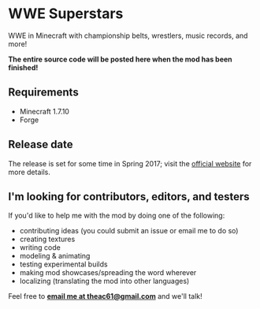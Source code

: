 # WWE Superstars
WWE in Minecraft with championship belts, wrestlers, music records, and more!

**The entire source code will be posted here when the mod has been finished!**

## Requirements
- Minecraft 1.7.10
- Forge

## Release date
The release is set for some time in Spring 2017; visit the [official website](http://theandrew61.webstarts.com/mods/wwesuperstars) for more details.

## I'm looking for contributors, editors, and testers
If you'd like to help me with the mod by doing one of the following:
* contributing ideas (you could submit an issue or email me to do so)
* creating textures
* writing code
* modeling & animating
* testing experimental builds
* making mod showcases/spreading the word wherever
* localizing (translating the mod into other languages)

Feel free to **[email me at theac61@gmail.com](mailto:theac61@gmail.com)** and we'll talk!
